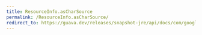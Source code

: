 ```yaml
---
title: ResourceInfo.asCharSource
permalink: /ResourceInfo.asCharSource/
redirect_to: https://guava.dev/releases/snapshot-jre/api/docs/com/google/common/reflect/ClassPath.ResourceInfo.html#asCharSource-java.nio.charset.Charset-
---
```

